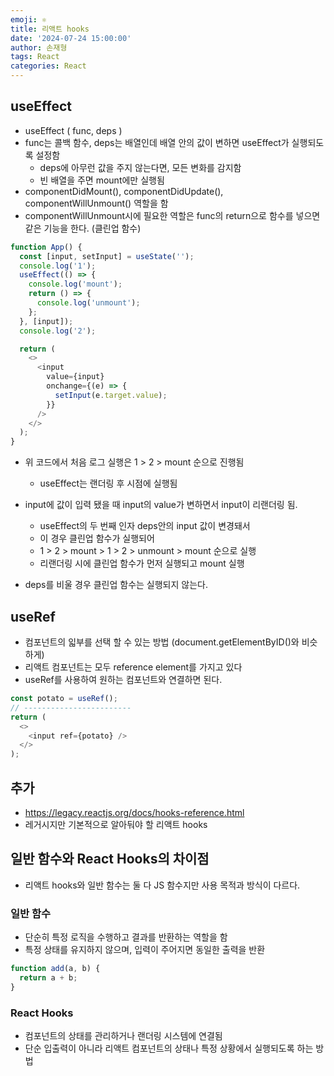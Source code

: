 ```yaml
---
emoji: ⚛️
title: 리액트 hooks
date: '2024-07-24 15:00:00'
author: 손재형
tags: React
categories: React
---
```


## useEffect

- useEffect ( func, deps )
- func는 콜백 함수, deps는 배열인데 배열 안의 값이 변하면 useEffect가 실행되도록 설정함
  - deps에 아무런 값을 주지 않는다면, 모든 변화를 감지함
  - 빈 배열을 주면 mount에만 실행됨
- componentDidMount(), componentDidUpdate(), componentWillUnmount() 역할을 함
- componentWillUnmount시에 필요한 역할은 func의 return으로 함수를 넣으면 같은 기능을 한다. (클린업 함수)

```js
function App() {
  const [input, setInput] = useState('');
  console.log('1');
  useEffect(() => {
    console.log('mount');
    return () => {
      console.log('unmount');
    };
  }, [input]);
  console.log('2');

  return (
    <>
      <input
        value={input}
        onchange={(e) => {
          setInput(e.target.value);
        }}
      />
    </>
  );
}
```

- 위 코드에서 처음 로그 실행은 1 > 2 > mount 순으로 진행됨

  - useEffect는 랜더링 후 시점에 실행됨

- input에 값이 입력 됐을 때 input의 value가 변하면서 input이 리랜더링 됨.

  - useEffect의 두 번째 인자 deps안의 input 값이 변경돼서
  - 이 경우 클린업 함수가 실행되어
  - 1 > 2 > mount > 1 > 2 > unmount > mount 순으로 실행
  - 리랜더링 시에 클린업 함수가 먼저 실행되고 mount 실행

- deps를 비울 경우 클린업 함수는 실행되지 않는다.

## useRef

- 컴포넌트의 읿부를 선택 할 수 있는 방법 (document.getElementByID()와 비슷하게)
- 리액트 컴포넌트는 모두 reference element를 가지고 있다
- useRef를 사용하여 원하는 컴포넌트와 연결하면 된다.

```js
const potato = useRef();
// ------------------------
return (
  <>
    <input ref={potato} />
  </>
);
```

## 추가

- https://legacy.reactjs.org/docs/hooks-reference.html
- 레거시지만 기본적으로 알아둬야 할 리액트 hooks

## 일반 함수와 React Hooks의 차이점

- 리액트 hooks와 일반 함수는 둘 다 JS 함수지만 사용 목적과 방식이 다르다.

### 일반 함수

- 단순히 특정 로직을 수행하고 결과를 반환하는 역할을 함
- 특정 상태를 유지하지 않으며, 입력이 주어지면 동일한 출력을 반환

```js
function add(a, b) {
  return a + b;
}
```

### React Hooks

- 컴포넌트의 상태를 관리하거나 랜더링 시스템에 연결됨
- 단순 입출력이 아니라 리액트 컴포넌트의 상태나 특정 상황에서 실행되도록 하는 방법
